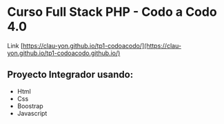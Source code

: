 # Curso Full Stack PHP - Codo a Codo 4.0
Link [https://clau-yon.github.io/tp1-codoacodo/](https://clau-yon.github.io/tp1-codoacodo.github.io/)

##  Proyecto Integrador usando:
* Html
* Css
* Boostrap
* Javascript
